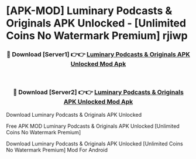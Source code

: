 # [APK-MOD] Luminary Podcasts & Originals APK Unlocked - [Unlimited Coins No Watermark Premium] rjiwp



<div align="center">
<h3>🔴 Download [Server1] 👉👉 <a href="https://momento.my/?title=Luminary_Podcasts_&_Originals_APK_Unlocked">Luminary Podcasts & Originals APK Unlocked Mod Apk</a></h3><br>

<h3>🔴 Download [Server2] 👉👉 <a href="https://momento.my/?title=Luminary_Podcasts_&_Originals_APK_Unlocked">Luminary Podcasts & Originals APK Unlocked Mod Apk</a></h3>
</div>



Download Luminary Podcasts & Originals APK Unlocked 

Free APK MOD Luminary Podcasts & Originals APK Unlocked [Unlimited Coins No Watermark Premium]

Download Luminary Podcasts & Originals APK Unlocked [Unlimited Coins No Watermark Premium] Mod For Android
